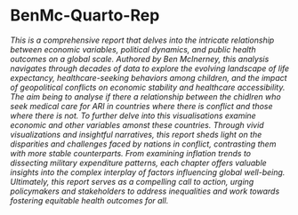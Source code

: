 # BenMc-Quarto-Rep

*This is a comprehensive report that delves into the intricate relationship between economic variables, political dynamics, and public health outcomes on a global scale. Authored by Ben McInerney, this analysis navigates through decades of data to explore the evolving landscape of life expectancy, healthcare-seeking behaviors among children, and the impact of geopolitical conflicts on economic stability and healthcare accessibility. The aim being to analyse if there a relationship between the chidlren who seek medical care for ARI in countries where there is conflict and those where there is not. To further delve into this visualisations examine economic and other variables amonst these countries. Through vivid visualizations and insightful narratives, this report sheds light on the disparities and challenges faced by nations in conflict, contrasting them with more stable counterparts. From examining inflation trends to dissecting military expenditure patterns, each chapter offers valuable insights into the complex interplay of factors influencing global well-being. Ultimately, this report serves as a compelling call to action, urging policymakers and stakeholders to address inequalities and work towards fostering equitable health outcomes for all.*
